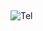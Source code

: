 ## <a style="display:none;" href="https://andmi3.github.io">andmi3.github.io</a>

![Tel](https://barcode.tec-it.com/barcode.ashx?data=tel%3a89108106354&code=QRCode&translate-esc=on)
